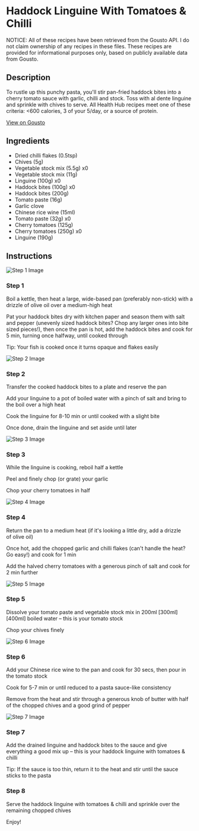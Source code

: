 # Haddock Linguine With Tomatoes & Chilli

NOTICE: All of these recipes have been retrieved from the Gousto API. I do not claim ownership of any recipes in these files. These recipes are provided for informational purposes only, based on publicly available data from Gousto.

## Description

To rustle up this punchy pasta, you'll stir pan-fried haddock bites into a cherry tomato sauce with garlic, chilli and stock. Toss with al dente linguine and sprinkle with chives to serve. All Health Hub recipes meet one of these criteria: <600 calories, 3 of your 5/day, or a source of protein.

[View on Gousto](https://www.gousto.co.uk/recipes/cookbook/creamy-haddock-linguine-with-tomatoes-chilli)

## Ingredients

- Dried chilli flakes (0.5tsp)
- Chives (5g)
- Vegetable stock mix (5.5g) x0
- Vegetable stock mix (11g)
- Linguine (100g) x0
- Haddock bites (100g) x0
- Haddock bites (200g)
- Tomato paste (16g)
- Garlic clove
- Chinese rice wine (15ml)
- Tomato paste (32g) x0
- Cherry tomatoes (125g)
- Cherry tomatoes (250g) x0
- Linguine (190g)

## Instructions

![Step 1 Image](https://production-media.gousto.co.uk/cms/recipe-step-image/797.-step-1-x200.jpg)

### Step 1

Boil a kettle, then heat a large, wide-based pan (preferably non-stick) with a drizzle of olive oil over a medium-high heat

Pat your haddock bites dry with kitchen paper and season them with salt and pepper (unevenly sized haddock bites? Chop any larger ones into bite sized pieces!), then once the pan is hot, add the haddock bites and cook for 5 min, turning once halfway, until cooked through

Tip: Your fish is cooked once it turns opaque and flakes easily

![Step 2 Image](https://production-media.gousto.co.uk/cms/recipe-step-image/797.-step-2-x200.jpg)

### Step 2

Transfer the cooked haddock bites to a plate and reserve the pan

Add your linguine to a pot of boiled water with a pinch of salt and bring to the boil over a high heat

Cook the linguine for 8-10 min or until cooked with a slight bite

Once done, drain the linguine and set aside until later

![Step 3 Image](https://production-media.gousto.co.uk/cms/recipe-step-image/797.-step-3-x200.jpg)

### Step 3

While the linguine is cooking, reboil half a kettle

Peel and finely chop (or grate) your garlic

Chop your cherry tomatoes in half

![Step 4 Image](https://production-media.gousto.co.uk/cms/recipe-step-image/797.-step-4-x200.jpg)

### Step 4

Return the pan to a medium heat (if it's looking a little dry, add a drizzle of olive oil)

Once hot, add the chopped garlic and chilli flakes (can't handle the heat? Go easy!) and cook for 1 min

Add the halved cherry tomatoes with a generous pinch of salt and cook for 2 min further

![Step 5 Image](https://production-media.gousto.co.uk/cms/recipe-step-image/797.-step-5-x200.jpg)

### Step 5

Dissolve your tomato paste and vegetable stock mix in 200ml <span class="text-purple">[300ml]</span> <span class="text-danger">[400ml]</span> boiled water – this is your tomato stock

Chop your chives finely

![Step 6 Image](https://production-media.gousto.co.uk/cms/recipe-step-image/797.-step-6-x200.jpg)

### Step 6

Add your Chinese rice wine to the pan and cook for 30 secs, then pour in the tomato stock

Cook for 5-7 min or until reduced to a pasta sauce-like consistency

Remove from the heat and stir through a generous knob of butter with half of the chopped chives and a good grind of pepper

![Step 7 Image](https://production-media.gousto.co.uk/cms/recipe-step-image/797.-step-7-x200.jpg)

### Step 7

Add the drained linguine and haddock bites to the sauce and give everything a good mix up – this is your haddock linguine with tomatoes & chilli

Tip: If the sauce is too thin, return it to the heat and stir until the sauce sticks to the pasta

### Step 8

Serve the haddock linguine with tomatoes & chilli and sprinkle over the remaining chopped chives

Enjoy!

